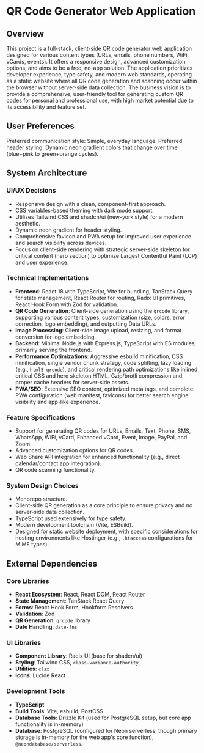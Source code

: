# QR Code Generator Web Application

## Overview

This project is a full-stack, client-side QR code generator web application designed for various content types (URLs, emails, phone numbers, WiFi, vCards, events). It offers a responsive design, advanced customization options, and aims to be a free, no-app solution. The application prioritizes developer experience, type safety, and modern web standards, operating as a static website where all QR code generation and scanning occur within the browser without server-side data collection. The business vision is to provide a comprehensive, user-friendly tool for generating custom QR codes for personal and professional use, with high market potential due to its accessibility and feature set.

## User Preferences

Preferred communication style: Simple, everyday language.
Preferred header styling: Dynamic neon gradient colors that change over time (blue+pink to green+orange cycles).

## System Architecture

### UI/UX Decisions
- Responsive design with a clean, component-first approach.
- CSS variables-based theming with dark mode support.
- Utilizes Tailwind CSS and shadcn/ui (new-york style) for a modern aesthetic.
- Dynamic neon gradient for header styling.
- Comprehensive favicon and PWA setup for improved user experience and search visibility across devices.
- Focus on client-side rendering with strategic server-side skeleton for critical content (hero section) to optimize Largest Contentful Paint (LCP) and user experience.

### Technical Implementations
- **Frontend**: React 18 with TypeScript, Vite for bundling, TanStack Query for state management, React Router for routing, Radix UI primitives, React Hook Form with Zod for validation.
- **QR Code Generation**: Client-side generation using the `qrcode` library, supporting various content types, customization (size, colors, error correction, logo embedding), and outputting Data URLs.
- **Image Processing**: Client-side image upload, resizing, and format conversion for logo embedding.
- **Backend**: Minimal Node.js with Express.js, TypeScript with ES modules, primarily serving the frontend.
- **Performance Optimizations**: Aggressive esbuild minification, CSS minification, single vendor chunk strategy, code splitting, lazy loading (e.g., `html5-qrcode`), and critical rendering path optimizations like inlined critical CSS and hero skeleton HTML. Gzip/brotli compression and proper cache headers for server-side assets.
- **PWA/SEO**: Extensive SEO content, optimized meta tags, and complete PWA configuration (web manifest, favicons) for better search engine visibility and app-like experience.

### Feature Specifications
- Support for generating QR codes for URLs, Emails, Text, Phone, SMS, WhatsApp, WiFi, vCard, Enhanced vCard, Event, Image, PayPal, and Zoom.
- Advanced customization options for QR codes.
- Web Share API integration for enhanced functionality (e.g., direct calendar/contact app integration).
- QR code scanning functionality.

### System Design Choices
- Monorepo structure.
- Client-side QR generation as a core principle to ensure privacy and no server-side data collection.
- TypeScript used extensively for type safety.
- Modern development toolchain (Vite, ESBuild).
- Designed for static website deployment, with specific considerations for hosting environments like Hostinger (e.g., `.htaccess` configurations for MIME types).

## External Dependencies

### Core Libraries
- **React Ecosystem**: React, React DOM, React Router
- **State Management**: TanStack React Query
- **Forms**: React Hook Form, Hookform Resolvers
- **Validation**: Zod
- **QR Generation**: `qrcode` library
- **Date Handling**: `date-fns`

### UI Libraries
- **Component Library**: Radix UI (base for shadcn/ui)
- **Styling**: Tailwind CSS, `class-variance-authority`
- **Utilities**: `clsx`
- **Icons**: Lucide React

### Development Tools
- **TypeScript**
- **Build Tools**: Vite, esbuild, PostCSS
- **Database Tools**: Drizzle Kit (used for PostgreSQL setup, but core app functionality is in-memory)
- **Database**: PostgreSQL (configured for Neon serverless, though primary storage is in-memory for the web app's core function), `@neondatabase/serverless`.